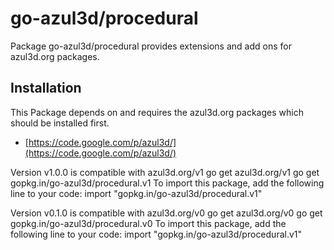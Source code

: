 go-azul3d/procedural
====================

Package go-azul3d/procedural provides extensions and add ons for azul3d.org packages. 


Installation
------------

This Package depends on and requires the azul3d.org packages which should be installed first.
  * [https://code.google.com/p/azul3d/](https://code.google.com/p/azul3d/)

Version v1.0.0 is compatible with azul3d.org/v1
	  go get azul3d.org/v1
	  go get gopkg.in/go-azul3d/procedural.v1
To import this package, add the following line to your code:
      import "gopkg.in/go-azul3d/procedural.v1"

Version v0.1.0 is compatible with azul3d.org/v0
	  go get azul3d.org/v0
	  go get gopkg.in/go-azul3d/procedural.v0
To import this package, add the following line to your code:
      import "gopkg.in/go-azul3d/procedural.v1"
